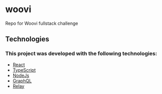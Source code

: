 # woovi

Repo for Woovi fullstack challenge

## Technologies

### This project was developed with the following technologies:

- [React][reactjs]
- [TypeScript][typescript]
- [NodeJs][nodejs]
- [GraphQL][graphql]
- [Relay][relay]

[typescript]: https://www.typescriptlang.org/
[reactjs]: https://reactjs.org
[yarn]: https://yarnpkg.com/
[nodejs]: https://nodejs.org/
[graphql]: https://graphql.org/
[relay]: https://relay.dev/
